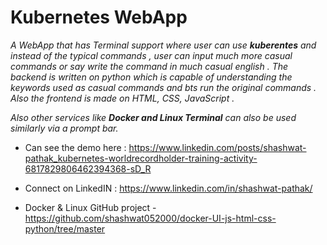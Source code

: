 # Kubernetes WebApp

*A WebApp that has Terminal support where user can use **kuberentes** and instead of the typical commands , user can input much more casual commands or say write the command in much casual english .
The backend is written on python which is capable of understanding the keywords used as casual commands and bts run the original commands . Also the frontend is made on HTML, CSS, JavaScript .*

*Also other services like **Docker and Linux Terminal** can also be used similarly via a prompt bar.*

* Can see the demo here : https://www.linkedin.com/posts/shashwat-pathak_kubernetes-worldrecordholder-training-activity-6817829806462394368-sD_R

* Connect on LinkedIN : https://www.linkedin.com/in/shashwat-pathak/

* Docker & Linux GitHub project - https://github.com/shashwat052000/docker-UI-js-html-css-python/tree/master

